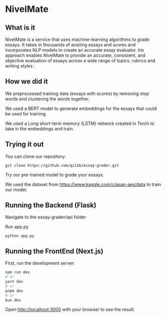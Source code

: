 # NivelMate

## What is it

NivelMate is a service that uses machine-learning algorithms to grade essays. It takes in thousands of existing essays and scores and incorporates NLP models to create an accurate essay evaluator. his approach enables NivelMate to provide an accurate, consistent, and objective evaluation of essays across a wide range of topics, rubrics and writing styles .

## How we did it

We preprocessed training data (essays with scores) by removing stop words and clustering the words together.

We used a BERT model to generate embeddings for the essays that could be used for training.

We used a Long short-term memory (LSTM) network created in Torch to take in the embeddings and train.

## Trying it out

You can clone our repository:

```
git clone https://github.com/qi116/essay-grader.git
```

Try our pre-trained model to grade your essays. 

We used the dataset from https://www.kaggle.com/c/asap-aes/data to train our model.

## Running the Backend (Flask)

Navigate to the essay-grader/api folder

Run app.py

```
python app.py
```
## Running the FrontEnd (Next.js)

First, run the development server:

```bash
npm run dev
# or
yarn dev
# or
pnpm dev
# or
bun dev
```

Open [http://localhost:3000](http://localhost:3000) with your browser to see the result.
